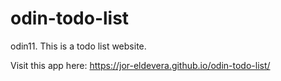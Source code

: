 # odin-todo-list
odin11. This is a todo list website.

Visit this app here: https://jor-eldevera.github.io/odin-todo-list/
